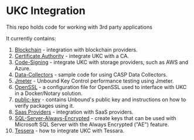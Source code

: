 # UKC Integration
This repo holds code for working with 3rd party applications

It currently contains:
1. [Blockchain](./blockchain) - integration with blockchain providers.
1. [Certificate Authority](./certificate-authority) - integrate UKC with a CA.
2. [Code-Signing](./code-signing) - integrate UKC with storage providers, such as AWS and Azure.
3. [Data-Collectors](./data-collectors) - sample code for using CASP Data Collectors.
8. [Jmeter](./jmeter) - Unbound Key Control performance testing using Jmeter.
9. [OpenSSL](./openssl) - a configuration file for OpenSSL used to interface with UKC in a Docker/Notary solution.
10. [public-key](./public-key) - contains Unbound's public key and instructions on how to verify packages using it.
11. [Saas Providers](./saas-providers) - integration with SaaS providers.
12. [SQL-Server-Always-Encrypted](./sql-server-always-encrypted) - create keys that can be used with Microsoft SQL Server with the Always Encrypted ("AE") feature.
13. [Tessera](./tessera) - how to integrate UKC with Tessara.
